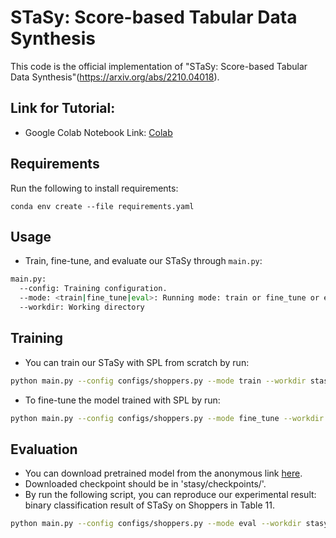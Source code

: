 # STaSy: Score-based Tabular Data Synthesis
This code is the official implementation of "STaSy: Score-based Tabular Data Synthesis"(https://arxiv.org/abs/2210.04018).

## Link for Tutorial: 

- Google Colab Notebook Link: [Colab](https://colab.research.google.com/drive/1leKzdlsXnrxiJnOXzxqfGp8-iZpcBI-X?usp=sharing)

## Requirements
Run the following to install requirements:
```setup
conda env create --file requirements.yaml
```
## Usage
* Train, fine-tune, and evaluate our STaSy through `main.py`:
```sh
main.py:
  --config: Training configuration.
  --mode: <train|fine_tune|eval>: Running mode: train or fine_tune or eval
  --workdir: Working directory
```

## Training
* You can train our STaSy with SPL from scratch by run:
```bash
python main.py --config configs/shoppers.py --mode train --workdir stasy
```
* To fine-tune the model trained with SPL by run:
```bash
python main.py --config configs/shoppers.py --mode fine_tune --workdir stasy --config.optim.lr 2e-07
```

## Evaluation
* You can download pretrained model from the anonymous link [here](https://drive.google.com/drive/folders/12voQqxsFwGSznVR6_iP8t0EWl5nOI35n?usp=sharing).
* Downloaded checkpoint should be in 'stasy/checkpoints/'.
* By run the following script, you can reproduce our experimental result: 
    binary classification result of STaSy on Shoppers in Table 11. 
```bash
python main.py --config configs/shoppers.py --mode eval --workdir stasy  
```
